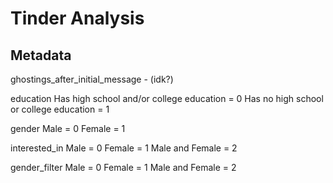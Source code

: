 # Tinder Analysis

## Metadata

ghostings_after_initial_message - (idk?)

education
    Has high school and/or college education = 0
    Has no high school or college education = 1

gender
    Male = 0
    Female = 1

interested_in
    Male = 0
    Female = 1
    Male and Female = 2

gender_filter
    Male = 0
    Female = 1
    Male and Female = 2
